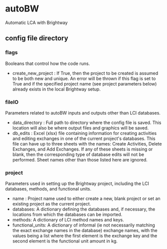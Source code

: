 # autoBW
Automatic LCA with Brightway

## config file directory



### flags

Booleans that control how the code runs.

* create_new_project : If True, then the project to be created is assumed to be both new and unique. An error will be thrown if this flag is set to True and if the specified project name (see project parameters below) already exists in the local Brightway setup.


### fileIO

Parameters related to autoBW inputs and outputs other than LCI databases.

* data_directory : Full path to directory where the config file is saved. This location will also be where output files and graphics will be saved.
* db_edits : Excel (xlsx) file containing information for creating activities and editing exchanges in one of the current project's databases. This file can have up to three sheets with the names: Create Activities, Delete Exchanges, and Add Exchanges. If any of these sheets is missing or blank, then the corresponding type of database edits will not be performed. Sheet names other than those listed here are ignored.

### project

Parameters used in setting up the Brightway project, including the LCI databases, methods, and functional units.

* name : Project name used to either create a new, blank project or set an existing project as the current project.
* databases: A dictionary defining the databases and, if necessary, the locations from which the databases can be imported.
* methods: A dictionary of LCI method names and keys.
* functional_units: A dictionary of informal (ie not necessarily matching the exact exchange names in the database) exchange names, with the values being a list where the first element is the exchange key and the second element is the functional unit amount in kg.
